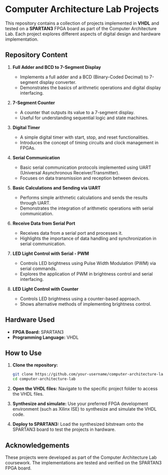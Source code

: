 # Computer Architecture Lab Projects

This repository contains a collection of projects implemented in **VHDL** and tested on a **SPARTAN3** FPGA board as part of the Computer Architecture Lab. Each project explores different aspects of digital design and hardware implementation.

## Repository Content

1. **Full Adder and BCD to 7-Segment Display**
   - Implements a full adder and a BCD (Binary-Coded Decimal) to 7-segment display converter.
   - Demonstrates the basics of arithmetic operations and digital display interfacing.

2. **7-Segment Counter**
   - A counter that outputs its value to a 7-segment display.
   - Useful for understanding sequential logic and state machines.

3. **Digital Timer**
   - A simple digital timer with start, stop, and reset functionalities.
   - Introduces the concept of timing circuits and clock management in FPGAs.

4. **Serial Communication**
   - Basic serial communication protocols implemented using UART (Universal Asynchronous Receiver/Transmitter).
   - Focuses on data transmission and reception between devices.

5. **Basic Calculations and Sending via UART**
   - Performs simple arithmetic calculations and sends the results through UART.
   - Demonstrates the integration of arithmetic operations with serial communication.

6. **Receive Data from Serial Port**
   - Receives data from a serial port and processes it.
   - Highlights the importance of data handling and synchronization in serial communication.

7. **LED Light Control with Serial - PWM**
   - Controls LED brightness using Pulse Width Modulation (PWM) via serial commands.
   - Explores the application of PWM in brightness control and serial interfacing.

8. **LED Light Control with Counter**
   - Controls LED brightness using a counter-based approach.
   - Shows alternative methods of implementing brightness control.

## Hardware Used

- **FPGA Board:** SPARTAN3
- **Programming Language:** VHDL

## How to Use

1. **Clone the repository:**
   ```bash
   git clone https://github.com/your-username/computer-architecture-lab.git
   cd computer-architecture-lab
   ```

2. **Open the VHDL files:**
   Navigate to the specific project folder to access the VHDL files.

3. **Synthesize and simulate:**
   Use your preferred FPGA development environment (such as Xilinx ISE) to synthesize and simulate the VHDL code.

4. **Deploy to SPARTAN3:**
   Load the synthesized bitstream onto the SPARTAN3 board to test the projects in hardware.

## Acknowledgements

These projects were developed as part of the Computer Architecture Lab coursework. The implementations are tested and verified on the SPARTAN3 FPGA board.
